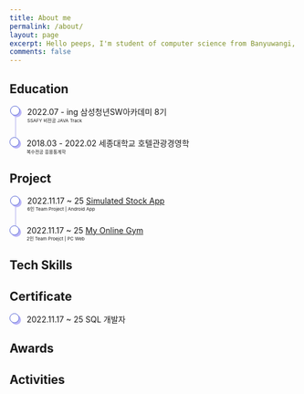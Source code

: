```yaml
---
title: About me
permalink: /about/
layout: page
excerpt: Hello peeps, I'm student of computer science from Banyuwangi, living in Jogjakarta. This blog for documentation about my programming journey, running on jekyll, hosting on netlify and using my own simple theme.
comments: false
---
```


<head>
  <style> 
    .container ul, li {
      list-style: none;
      padding: 0;
    }
    .container li {
      padding-bottom: 1.5rem;
      border-left: 1px solid #abaaed;
      position: relative;
      padding-left: 20px;
      margin-left: 10px;
    }
    .container li:last-child {
      border: 0px;
      padding-bottom: 0;
    }
    .container li:before {
      content: '';
      width: 15px;
      height: 15px;
      background: white;
      border: 1px solid #4e5ed3;
      box-shadow: 3px 3px 0px #bab5f8;
      box-shadow: 3px 3px 0px #bab5f8;
      border-radius: 50%;
      position: absolute;
      left: -10px;
      top: 0px;
    }
    .container  p {
      font-size: 8px;
      margin: 0px;
    }
  </style>
</head>

## Education
<div class="container">
  <ul>
    <li>
      <div class="time">2022.07 - ing 삼성청년SW아카데미 8기</div>
      <p>SSAFY 비전공 JAVA Track</p>
    </li>
    <li>
      <div class="time">2018.03 - 2022.02 세종대학교 호텔관광경영학</div>
      <p>복수전공 응용통계학</p>
    </li>
  </ul>
</div>

## Project
<div class="container">
  <ul>
    <li>
      <div class="time">2022.11.17 ~ 25 <a href="/project/simulated-stock-app/">Simulated Stock App</a></div>
      <p>6인 Team Project | Android App</p>
    </li>
    <li>
      <div class="time">2022.11.17 ~ 25 <a href="/project/my-online-gym/">My Online Gym</a></div>
      <p>2인 Team Proejct | PC Web</p>
    </li>
  </ul>
</div>

## Tech Skills

## Certificate
<div class="container">
  <ul>
    <li>
      <div class="time">2022.11.17 ~ 25 SQL 개발자</div>
    </li>
  </ul>
</div>

## Awards

## Activities
